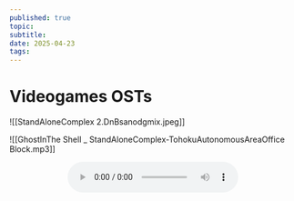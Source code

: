 ```yaml
---
published: true
topic: 
subtitle: 
date: 2025-04-23
tags: 
---
```

# Videogames OSTs

![[StandAloneComplex 2.DnBsanodgmix.jpeg]]

![[GhostInThe Shell _ StandAloneComplex-TohokuAutonomousAreaOffice Block.mp3]]

<center><audio controls><source src="https://files.catbox.moe/n55f6i.mp3" type="audio/mpeg">Your browser does not support the audio tag.</audio></center>